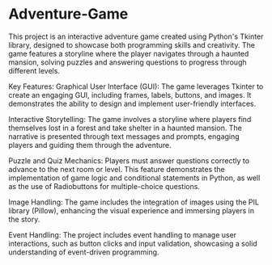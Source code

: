 # Adventure-Game
This project is an interactive adventure game created using Python's Tkinter library, designed to showcase both programming skills and creativity. The game features a storyline where the player navigates through a haunted mansion, solving puzzles and answering questions to progress through different levels.

Key Features:
Graphical User Interface (GUI): The game leverages Tkinter to create an engaging GUI, including frames, labels, buttons, and images. It demonstrates the ability to design and implement user-friendly interfaces.

Interactive Storytelling: The game involves a storyline where players find themselves lost in a forest and take shelter in a haunted mansion. The narrative is presented through text messages and prompts, engaging players and guiding them through the adventure.

Puzzle and Quiz Mechanics: Players must answer questions correctly to advance to the next room or level. This feature demonstrates the implementation of game logic and conditional statements in Python, as well as the use of Radiobuttons for multiple-choice questions.

Image Handling: The game includes the integration of images using the PIL library (Pillow), enhancing the visual experience and immersing players in the story.

Event Handling: The project includes event handling to manage user interactions, such as button clicks and input validation, showcasing a solid understanding of event-driven programming.
